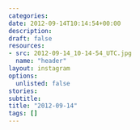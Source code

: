 ```yaml
---
categories:
date: 2012-09-14T10:14:54+00:00
description:
draft: false
resources:
- src: 2012-09-14_10-14-54_UTC.jpg
  name: "header"
layout: instagram
options:
  unlisted: false
stories:
subtitle:
title: "2012-09-14"
tags: []
---
```


 
